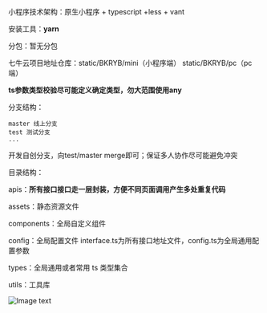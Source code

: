 小程序技术架构：原生小程序 + typescript +less + vant

安装工具：**yarn**

分包：暂无分包

七牛云项目地址仓库：static/BKRYB/mini（小程序端） static/BKRYB/pc（pc端） 

**ts参数类型校验尽可能定义确定类型，勿大范围使用any** 

分支结构：

    master 线上分支
    test 测试分支
    ...
开发自创分支，向test/master merge即可；保证多人协作尽可能避免冲突

目录结构：

apis：**所有接口接口走一层封装，方便不同页面调用产生多处重复代码**

assets：静态资源文件

components：全局自定义组件

config：全局配置文件 interface.ts为所有接口地址文件，config.ts为全局通用配置参数

types：全局通用或者常用 ts 类型集合

utils：工具库



![Image text](https://resource.boka.vc/BKRYB/mini/WechatIMG247.png)


